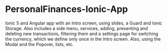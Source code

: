 # PersonalFinances-Ionic-App
Ionic 5 and Angular app with an Intro screen, using slides, a Guard and Ionic Storage. Also includes a side menu, services, adding, presenting and deleting new transactions, filtering them and a settings page for switching the currency, which we define only once in the Intro screen. Also, using the Modal and the Popover, lists, etc.
